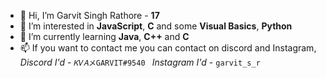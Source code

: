 - 👋 Hi, I’m Garvit Singh Rathore - **17**
- 👀 I’m interested in **JavaScript**, **C** and some **Visual Basics**, **Python**
- 🌱 I’m currently learning **Java**, **C++** and **C**
- 📫 If you want to contact me you can contact on discord and Instagram, *Discord I'd* - `𝐾𝑉𝐴メGARVIT#9540 ` *Instagram I'd* - `garvit_s_r`

<!---
garvit000/garvit000 is a ✨ special ✨ repository because its `README.md` (this file) appears on your GitHub profile.
You can click the Preview link to take a look at your changes.
--->
